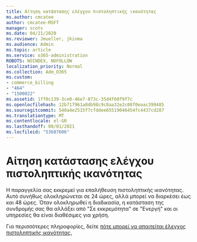 ```yaml
---
title: Αίτηση κατάστασης ελέγχου πιστοληπτικής ικανότητας
ms.author: cmcatee
author: cmcatee-MSFT
manager: scotv
ms.date: 04/21/2020
ms.reviewer: Jmueller, jkinma
ms.audience: Admin
ms.topic: article
ms.service: o365-administration
ROBOTS: NOINDEX, NOFOLLOW
localization_priority: Normal
ms.collection: Adm_O365
ms.custom:
- commerce_billing
- "464"
- "1500022"
ms.assetid: 1ff0c139-3ce0-46e7-873c-35d4f60f9f7c
ms.openlocfilehash: 12b717961a8db98c9c8aa32e2c08f0eaac399485
ms.sourcegitcommit: 540a4e2515f7cfddee65519046454fc4437cd287
ms.translationtype: MT
ms.contentlocale: el-GR
ms.lasthandoff: 08/01/2021
ms.locfileid: "53687606"
---
```

# <a name="credit-check-status-request"></a>Αίτηση κατάστασης ελέγχου πιστοληπτικής ικανότητας

Η παραγγελία σας εκκρεμεί για επαλήθευση πιστοληπτικής ικανότητας. Αυτό συνήθως ολοκληρώνεται σε 24 ώρες, αλλά μπορεί να διαρκέσει έως και 48 ώρες. Όταν ολοκληρωθεί η διαδικασία, η κατάσταση της συνδρομής σας θα αλλάξει από "Σε εκκρεμότητα" σε "Ενεργή" και οι υπηρεσίες θα είναι διαθέσιμες για χρήση.

Για περισσότερες πληροφορίες, δείτε [πότε μπορεί να απαιτείται έλεγχος πιστοληπτικής ικανότητας.](/microsoft-365/commerce/billing-and-payments/pay-for-your-subscription#pay-by-invoice-check-or-eft)
